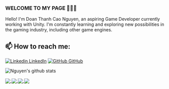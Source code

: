 ### WELCOME TO MY PAGE 👋👋👋
Hello! I'm Doan Thanh Cao Nguyen, an aspiring Game Developer currently working with Unity. I'm constantly learning and exploring new possibilities in the gaming industry, including other game engines.<br>
## 📫 How to reach me: 
[![Linkedin](https://i.stack.imgur.com/gVE0j.png) LinkedIn](https://www.linkedin.com/in/nguy%C3%AAn-%C4%91o%C3%A0n-th%C3%A0nh-cao-452a16351/) [![GitHub](https://i.stack.imgur.com/tskMh.png) GitHub](https://github.com/handoflazy/)



![Nguyen's github stats](https://github-readme-stats-git-masterrstaa-rickstaa.vercel.app/api?username=handoflazy&show_icons=true&theme=buefy&hide=contribs,prs)

<a href="https://github.com/Handoflazy/Tennis-Mobile/">
  <!-- Change the `github-readme-stats.anuraghazra1.vercel.app` to `github-readme-stats.vercel.app`  -->
  <img align="center" src="https://github-readme-stats.anuraghazra1.vercel.app/api/pin/?username=Handoflazy&repo=Tennis-Mobile&theme=dracula" />
</a> 
<a href="https://github.com/handoflazy/DinorJump/">
  <!-- Change the `github-readme-stats.anuraghazra1.vercel.app` to `github-readme-stats.vercel.app`  -->
  <img align="center" src="https://github-readme-stats.anuraghazra1.vercel.app/api/pin/?username=handoflazy&repo=DinorJump&theme=tokyonight" />
</a>    
<a href="https://github.com/Handoflazy/Dungeon-Breaker/">
  <!-- Change the `github-readme-stats.anuraghazra1.vercel.app` to `github-readme-stats.vercel.app`  -->
  <img align="center" src="https://github-readme-stats.anuraghazra1.vercel.app/api/pin/?username=Handoflazy&repo=Dungeon-Breaker&theme=synthwave" />
</a> 
<a href="https://github.com/Handoflazy/Mini-Hero/">
  <!-- Change the `github-readme-stats.anuraghazra1.vercel.app` to `github-readme-stats.vercel.app`  -->
  <img align="center" src="https://github-readme-stats.anuraghazra1.vercel.app/api/pin/?username=Handoflazy&repo=Mini-Hero&theme=cobalt" />
</a>
